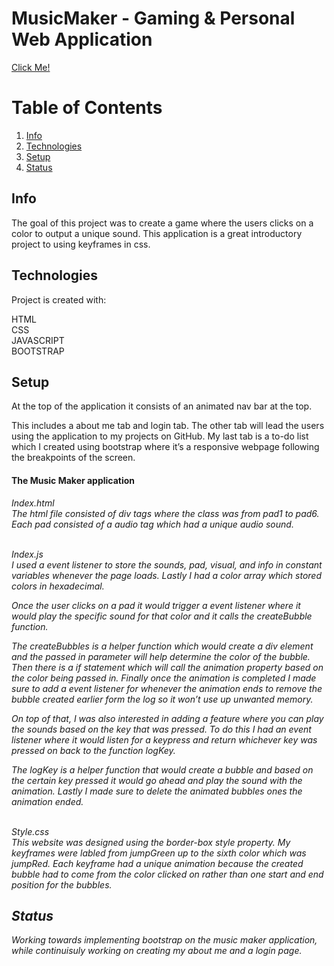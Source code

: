 

<h1> MusicMaker - Gaming & Personal Web Application </h1>

<a href="https://stammareddi.github.io/" > Click Me! </a>
# Table of Contents

1. [Info](#Info)
2. [Technologies](#Technologies)
3. [Setup](#Setup)
4. [Status](#Status)


## Info

The goal of this project was to create a game where the users clicks on a color to output a unique sound.
This application is a great introductory project to using keyframes in css. 

## Technologies 

Project is created with:

HTML <br>
CSS <br>
JAVASCRIPT <br>
BOOTSTRAP <br>
 

## Setup

At the top of the application it consists of an animated nav bar at the top.

This includes a about me tab and login tab.
The other tab will lead the users using the application to my projects on GitHub. 
My last tab is a to-do list which I created using bootstrap where it’s a responsive webpage following the breakpoints of the screen.

<h4> The Music Maker application </h4>

<i> Index.html <br> 
The html file consisted of div tags where the class was from pad1 to pad6. Each pad consisted of a audio tag which had a unique audio sound. 

<br><i> Index.js <br> 
I used a event listener to store the sounds, pad, visual, and info in constant variables whenever the page loads. Lastly I had a color array which stored colors in hexadecimal. 

Once the user clicks on a pad it would trigger a event listener where it would play the specific sound for that color and it calls the createBubble function.

The createBubbles is a helper function which would create a div element and the passed in parameter will help determine the color of the bubble. Then there is a if statement which will call the animation property based on the color being passed in. Finally once the animation is completed I made sure to add a event listener for whenever the animation ends to remove the bubble created earlier form the log so it won’t use up unwanted memory.
 
On top of that, I was also interested in adding a feature where you can play the sounds based on the key that was pressed. To do this I had an event listener where it would listen for a keypress and return whichever key was pressed on back to the function logKey.

The logKey is a helper function that would create a bubble and based on the certain key pressed it would go ahead and play the sound with the animation. Lastly I made sure to delete the animated bubbles ones the animation ended.

<br> <i> Style.css <br> 
This website was designed using the border-box style property. My keyframes were labled from jumpGreen up to the sixth color which was jumpRed. Each keyframe had a unique animation because the created bubble had to come from the color clicked on rather than one start and end position for the bubbles.



## Status 

Working towards implementing bootstrap on the music maker application, while continuisuly working on creating 
my about me and a login page.

